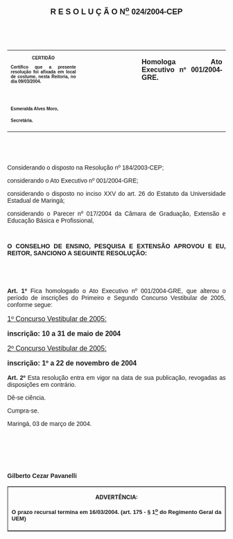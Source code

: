 <BODY>

<B><FONT FACE="Arial" SIZE=4><P ALIGN="CENTER"></P>
<P ALIGN="CENTER">R E S O L U &Ccedil; &Atilde; O N<U><SUP>o</U></SUP> 024/2004-CEP</P>
</B></FONT><FONT FACE="Arial" SIZE=2><P ALIGN="CENTER">&nbsp;</P>
<P ALIGN="CENTER">&nbsp;</P></FONT>
<TABLE CELLSPACING=0 BORDER=0 CELLPADDING=7 WIDTH=595>
<TR><TD WIDTH="33%" VALIGN="TOP">
<B><FONT FACE="Arial" SIZE=1><P ALIGN="CENTER">CERTID&Atilde;O</P>
<P ALIGN="JUSTIFY">   Certifico que a presente resolu&ccedil;&atilde;o foi afixada em local de costume, nesta Reitoria, no dia 09/03/2004.</P>
<P ALIGN="JUSTIFY">&nbsp;</P>
<P ALIGN="JUSTIFY">&nbsp;</P>
<P>Esmeralda Alves Moro,</P>
<P>Secret&aacute;ria.</B></FONT></TD>
<TD WIDTH="19%" VALIGN="TOP">
<P>&nbsp;</TD>
<TD WIDTH="48%" VALIGN="TOP"><DIR>

<B><FONT FACE="Arial"><P ALIGN="JUSTIFY">Homologa Ato Executivo nº 001/2004-GRE.</DIR>
</B></FONT></TD>
</TR>
</TABLE>

<FONT FACE="Arial" SIZE=2><P ALIGN="JUSTIFY">&nbsp;</P>
<P ALIGN="JUSTIFY">&nbsp;</P>
</FONT><FONT FACE="Arial"><P ALIGN="JUSTIFY">Considerando o disposto na Resolu&ccedil;&atilde;o nº 184/2003-CEP;</P>
<P ALIGN="JUSTIFY">considerando o Ato Executivo nº 001/2004-GRE;</P>
<P ALIGN="JUSTIFY">considerando o disposto no inciso XXV do art. 26 do Estatuto da Universidade Estadual de Maring&aacute;;</P>
<P ALIGN="JUSTIFY">considerando o Parecer nº 017/2004 da C&acirc;mara de Gradua&ccedil;&atilde;o, Extens&atilde;o e Educa&ccedil;&atilde;o B&aacute;sica e Profissional,</P>
</FONT><FONT FACE="Arial" SIZE=2><P ALIGN="JUSTIFY"></P>
<P ALIGN="JUSTIFY">&nbsp;</P>
</FONT><B><FONT FACE="Arial"><P ALIGN="JUSTIFY">O CONSELHO DE ENSINO, PESQUISA E EXTENS&Atilde;O APROVOU E EU, REITOR, SANCIONO A SEGUINTE RESOLU&Ccedil;&Atilde;O:</P>
</B></FONT><FONT FACE="Arial" SIZE=2><DL>
<DT>&nbsp;</DT>
</DL>
<B><P ALIGN="JUSTIFY">&nbsp;</P>
</FONT><FONT FACE="Arial"><P ALIGN="JUSTIFY">Art. 1º</B>  Fica homologado o Ato Executivo nº 001/2004-GRE, que alterou o per&iacute;odo de inscri&ccedil;&otilde;es do Primeiro e Segundo Concurso Vestibular de 2005, conforme segue:</P>
</FONT><FONT FACE="Arial" SIZE=1><P ALIGN="JUSTIFY"></P>
</FONT><U><FONT FACE="Arial" SIZE=3><P ALIGN="JUSTIFY">1º Concurso Vestibular de 2005:</P>
</U><B><P ALIGN="JUSTIFY">inscri&ccedil;&atilde;o: 10 a 31 de maio de 2004</P>
</FONT><FONT FACE="Arial" SIZE=1><P ALIGN="JUSTIFY"></P>
</B></FONT><U><FONT FACE="Arial" SIZE=3><P ALIGN="JUSTIFY">2º Concurso Vestibular de 2005:</P>
</U><B><P ALIGN="JUSTIFY">inscri&ccedil;&atilde;o: 1º a 22 de novembro de 2004</P>
</FONT><FONT FACE="Arial" SIZE=1><P ALIGN="JUSTIFY"></P>
</FONT><FONT FACE="Arial"><P ALIGN="JUSTIFY">Art. 2º  </B>Esta resolu&ccedil;&atilde;o entra em vigor na data de sua publica&ccedil;&atilde;o, revogadas as disposi&ccedil;&otilde;es em contr&aacute;rio.</P>
<P ALIGN="JUSTIFY">D&ecirc;-se ci&ecirc;ncia.</P>
<P ALIGN="JUSTIFY">Cumpra-se.&#9;&nbsp;</P>
<P ALIGN="JUSTIFY">Maring&aacute;, 03 de mar&ccedil;o de 2004.</P>
<P ALIGN="JUSTIFY">&nbsp;</P>
<P ALIGN="JUSTIFY">&nbsp;</P>
<P ALIGN="JUSTIFY">&nbsp;</P>
<B><P ALIGN="JUSTIFY">Gilberto Cezar Pavanelli</P>
<P ALIGN="JUSTIFY"></P></B></FONT>
<TABLE BORDER CELLSPACING=1 CELLPADDING=4 WIDTH=207>
<TR><TD VALIGN="TOP">
<B><FONT SIZE=2><P ALIGN="CENTER">ADVERT&Ecirc;NCIA:</P>
</FONT><FONT FACE="Arial" SIZE=2><P ALIGN="JUSTIFY">O prazo recursal termina em 16/03/2004. (art. 175 - § 1<U><SUP>o</U></SUP> do Regimento Geral da UEM)</B></FONT></TD>
</TR>
</TABLE>

<P ALIGN="CENTER"></P></BODY>
